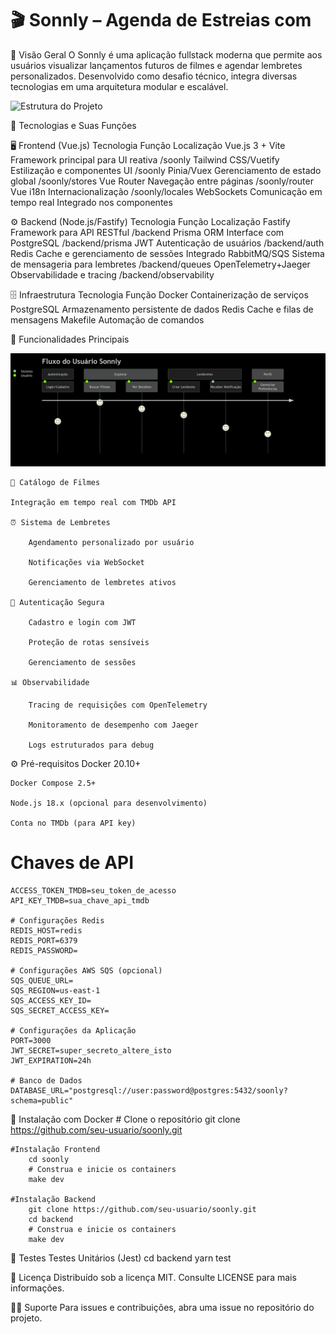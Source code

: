 # 🎬 Sonnly – Agenda de Estreias com 

🌟 Visão Geral
        O Sonnly é uma aplicação fullstack moderna que permite aos usuários visualizar lançamentos futuros de filmes e agendar lembretes personalizados. Desenvolvido como desafio técnico, integra diversas tecnologias em uma arquitetura modular e escalável.

![Estrutura do Projeto](./estrutura.png)

🚀 Tecnologias e Suas Funções

🖥️ Frontend (Vue.js)
        Tecnologia	Função	Localização
        Vue.js 3 + Vite	Framework principal para UI reativa	/soonly
        Tailwind CSS/Vuetify	Estilização e componentes UI	/soonly
        Pinia/Vuex	Gerenciamento de estado global	/soonly/stores
        Vue Router	Navegação entre páginas	/soonly/router
        Vue i18n	Internacionalização	/soonly/locales
        WebSockets	Comunicação em tempo real	Integrado nos componentes

⚙️ Backend (Node.js/Fastify)
        Tecnologia	Função	Localização
        Fastify	Framework para API RESTful	/backend
        Prisma ORM	Interface com PostgreSQL	/backend/prisma
        JWT	Autenticação de usuários	/backend/auth
        Redis	Cache e gerenciamento de sessões	Integrado
        RabbitMQ/SQS	Sistema de mensageria para lembretes	/backend/queues
        OpenTelemetry+Jaeger	Observabilidade e tracing	/backend/observability

🗄️ Infraestrutura
    Tecnologia	Função
    Docker	Containerização de serviços
    PostgreSQL	Armazenamento persistente de dados
    Redis	Cache e filas de mensagens
    Makefile	Automação de comandos

🧩 Funcionalidades Principais

![Estrutura do Usuário](./usuario.png)

    🎥 Catálogo de Filmes

    Integração em tempo real com TMDb API

    ⏰ Sistema de Lembretes

        Agendamento personalizado por usuário

        Notificações via WebSocket

        Gerenciamento de lembretes ativos

    🔐 Autenticação Segura

        Cadastro e login com JWT

        Proteção de rotas sensíveis

        Gerenciamento de sessões

    📊 Observabilidade

        Tracing de requisições com OpenTelemetry

        Monitoramento de desempenho com Jaeger

        Logs estruturados para debug

⚙️ Pré-requisitos
    Docker 20.10+

    Docker Compose 2.5+

    Node.js 18.x (opcional para desenvolvimento)

    Conta no TMDb (para API key)

# Chaves de API
    ACCESS_TOKEN_TMDB=seu_token_de_acesso
    API_KEY_TMDB=sua_chave_api_tmdb

    # Configurações Redis
    REDIS_HOST=redis
    REDIS_PORT=6379
    REDIS_PASSWORD=

    # Configurações AWS SQS (opcional)
    SQS_QUEUE_URL=
    SQS_REGION=us-east-1
    SQS_ACCESS_KEY_ID=
    SQS_SECRET_ACCESS_KEY=

    # Configurações da Aplicação
    PORT=3000
    JWT_SECRET=super_secreto_altere_isto
    JWT_EXPIRATION=24h

    # Banco de Dados
    DATABASE_URL="postgresql://user:password@postgres:5432/soonly?schema=public"

🚀 Instalação com Docker
    # Clone o repositório
        git clone https://github.com/seu-usuario/soonly.git

    #Instalação Frontend
        cd soonly
        # Construa e inicie os containers
        make dev

    #Instalação Backend
        git clone https://github.com/seu-usuario/soonly.git
        cd backend
        # Construa e inicie os containers
        make dev

🧪 Testes
    Testes Unitários (Jest)
        cd backend
        yarn test

📄 Licença
    Distribuído sob a licença MIT. Consulte LICENSE para mais informações.

🙋‍♂️ Suporte
    Para issues e contribuições, abra uma issue no repositório do projeto.